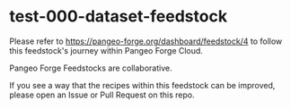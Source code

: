 # test-000-dataset-feedstock

Please refer to https://pangeo-forge.org/dashboard/feedstock/4 to follow this feedstock's journey within Pangeo Forge Cloud.

Pangeo Forge Feedstocks are collaborative.

If you see a way that the recipes within this feedstock can be improved, please open an Issue or Pull Request on this repo.
